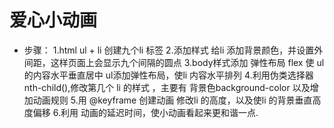#   爱心小动画
-   步骤：
    1.html ul + li 创建九个li 标签
    2.添加样式 给li 添加背景颜色，并设置外间距，这样页面上会显示九个间隔的圆点
    3.body样式添加 弹性布局 flex 使 ul 的内容水平垂直居中 ul添加弹性布局，使li 内容水平排列
    4.利用伪类选择器nth-child(),修改第几个 li 的样式 ，主要有 背景色background-color 以及增加动画规则
    5.用 @keyframe 创建动画 修改li 的高度，以及使li 的背景垂直高度偏移
    6.利用 动画的延迟时间，使小动画看起来更和谐一点.